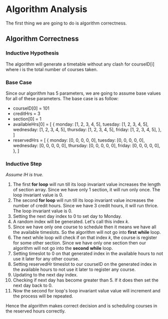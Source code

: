 # Algorithm Analysis

The first thing we are going to do is algorithm correctness.

## Algorithm Correctness

### Inductive Hypothesis

The algorithm will generate a timetable without any clash for courseID[i] where i is the total number of courses taken.

### Base Case

Since our algorithm has 5 parameters, we are going to assume base values for all of these parameters. The base case is as follow:

- courseID[0] = 101
- creditHrs = 3
- section[0] = 1
- availableHrs[0] = [
    {
        monday: [1, 2, 3, 4, 5],
        tuesday: [1, 2, 3, 4, 5],
        wednesday: [1, 2, 3, 4, 5],
        thursday: [1, 2, 3, 4, 5],
        friday: [1, 2, 3, 4, 5],
    },
]
- reservedHrs = [
    {
        monday: [0, 0, 0, 0, 0],
        tuesday: [0, 0, 0, 0, 0],
        wednesday: [0, 0, 0, 0, 0],
        thursday: [0, 0, 0, 0, 0],
        friday: [0, 0, 0, 0, 0],
    },
]

### Inductive Step

*Assume IH is true.*

1. The first **for loop** will run till its loop invariant value increases the length of section array. Since we have only 1 section, it will run only once. The loop invariant value is 0.
2. The second **for loop** will run till its loop invariant value increases the number of credit hours. Since we have 3 credit hours, it will run thrice. The loop invariant value is 0.
3. Setting the next day index to 0 to set day to Monday.
4. A random index will be generated. Let's call this index *k*.
5. Since we have only one course to schedule then it means we have all the available timeslots. So the algorithm will not go into **first** **while** loop.
6. The next while loop will check if on that index *k*, the course is register for some other section. Since we have only one section then our algorithm will not go into the **second** **while** loop.
7. Setting timeslot to 0 on that generated index in the available hours to not use it later for any other course.
8. Setting reservedHr timeslot to our courseID on the generated index in the available hours to not use it later to register any course.
9. Updating to the next day index.
10. Checking if next day has become greater than 5. If it does then set the next day back to 0.
11. Now the second for loop's loop invariant value value will increment and the process will be repeated.

Hence the algorithm makes correct decision and is scheduling courses in the reserved hours correctly.
